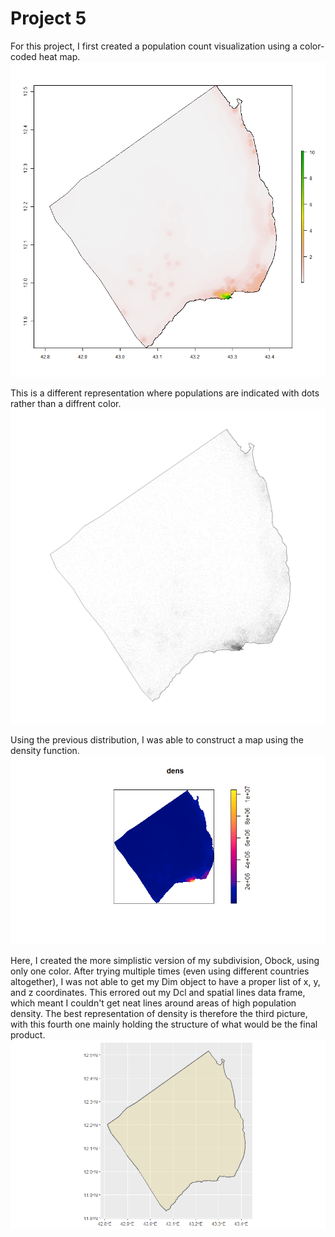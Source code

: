 # Project 5

For this project, I first created a population count visualization using a color-coded heat map.
![](ob_pop20.png)

This is a different representation where populations are indicated with dots rather than a diffrent color.
![](probfile.png)   
   
Using the previous distribution, I was able to construct a map using the density function.
![](Project5Pic1v2.png)

Here, I created the more simplistic version of my subdivision, Obock, using only one color. After trying multiple times (even using different countries altogether), I was not able to get my Dim object to have a proper list of x, y, and z coordinates. This errored out my Dcl and spatial lines data frame, which meant I couldn't get neat lines around areas of high population density. The best representation of density is therefore the third picture, with this fourth one mainly holding the structure of what would be the final product.
![](obock.png)   
